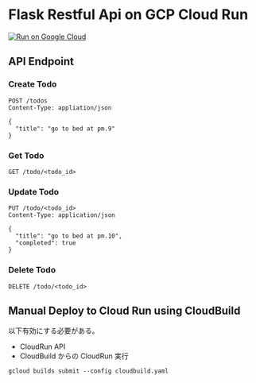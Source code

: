 # Flask Restful Api on GCP Cloud Run

[![Run on Google Cloud](https://storage.googleapis.com/cloudrun/button.svg)](https://console.cloud.google.com/cloudshell/editor?shellonly=true&cloudshell_image=gcr.io/cloudrun/button&cloudshell_git_repo=https://github.com/company-dog/flask-coderun.git)

## API Endpoint

### Create Todo

```
POST /todos
Content-Type: appliation/json

{
  "title": "go to bed at pm.9"
}
```

### Get Todo

```
GET /todo/<todo_id>
```

### Update Todo

```
PUT /todo/<todo_id>
Content-Type: application/json

{
  "title": "go to bed at pm.10",
  "completed": true
}
```

### Delete Todo

```
DELETE /todo/<todo_id>
```

## Manual Deploy to Cloud Run using CloudBuild

以下有効にする必要がある。

- CloudRun API
- CloudBuild からの CloudRun 実行

```
gcloud builds submit --config cloudbuild.yaml
```
